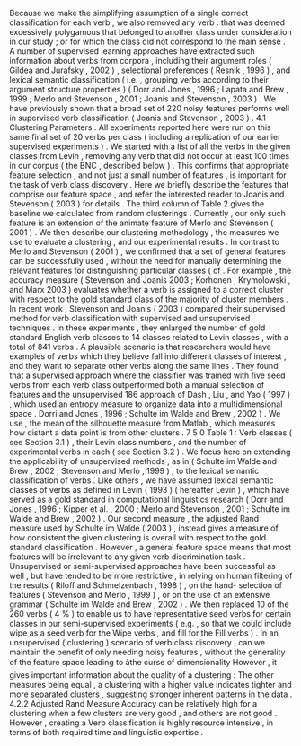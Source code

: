 Because we make the simplifying assumption of a single correct classification for each verb , we also removed any verb : that was deemed excessively polygamous that belonged to another class under consideration in our study ; or for which the class did not correspond to the main sense . 
A number of supervised learning approaches have extracted such information about verbs from corpora , including their argument roles ( Gildea and Jurafsky , 2002 ) , selectional preferences ( Resnik , 1996 ) , and lexical semantic classification ( i.e. , grouping verbs according to their argument structure properties ) ( Dorr and Jones , 1996 ; Lapata and Brew , 1999 ; Merlo and Stevenson , 2001 ; Joanis and Stevenson , 2003 ) . 
We have previously shown that a broad set of 220 noisy features performs well in supervised verb classification ( Joanis and Stevenson , 2003 ) . 
4.1 Clustering Parameters . 
All experiments reported here were run on this same final set of 20 verbs per class ( including a replication of our earlier supervised experiments ) . 
We started with a list of all the verbs in the given classes from Levin , removing any verb that did not occur at least 100 times in our corpus ( the BNC , described below ) . 
This confirms that appropriate feature selection , and not just a small number of features , is important for the task of verb class discovery . 
Here we briefly describe the features that comprise our feature space , and refer the interested reader to Joanis and Stevenson ( 2003 ) for details . 
The third column of Table 2 gives the baseline we calculated from random clusterings . 
Currently , our only such feature is an extension of the animate feature of Merlo and Stevenson ( 2001 ) . 
We then describe our clustering methodology , the measures we use to evaluate a clustering , and our experimental results . 
In contrast to Merlo and Stevenson ( 2001 ) , we confirmed that a set of general features can be successfully used , without the need for manually determining the relevant features for distinguishing particular classes ( cf . 
For example , the accuracy measure ( Stevenson and Joanis 2003 ; Korhonen , Krymolowski , and Marx 2003 ) evaluates whether a verb is assigned to a correct cluster with respect to the gold standard class of the majority of cluster members . 
In recent work , Stevenson and Joanis ( 2003 ) compared their supervised method for verb classification with supervised and unsupervised techniques . 
In these experiments , they enlarged the number of gold standard English verb classes to 14 classes related to Levin classes , with a total of 841 verbs . 
A plausible scenario is that researchers would have examples of verbs which they believe fall into different classes of interest , and they want to separate other verbs along the same lines . 
They found that a supervised approach where the classifier was trained with five seed verbs from each verb class outperformed both a manual selection of features and the unsupervised 186 approach of Dash , Liu , and Yao ( 1997 ) , which used an entropy measure to organize data into a multidimensional space . 
Dorri and Jones , 1996 ; Schulte im Walde and Brew , 2002 ) . 
We use , the mean of the silhouette measure from Matlab , which measures how distant a data point is from other clusters . 
7 5 0 Table 1 : Verb classes ( see Section 3.1 ) , their Levin class numbers , and the number of experimental verbs in each ( see Section 3.2 ) . 
We focus here on extending the applicability of unsupervised methods , as in ( Schulte im Walde and Brew , 2002 ; Stevenson and Merlo , 1999 ) , to the lexical semantic classification of verbs . 
Like others , we have assumed lexical semantic classes of verbs as defined in Levin ( 1993 ) ( hereafter Levin ) , which have served as a gold standard in computational linguistics research ( Dorr and Jones , 1996 ; Kipper et al. , 2000 ; Merlo and Stevenson , 2001 ; Schulte im Walde and Brew , 2002 ) . 
Our second measure , the adjusted Rand measure used by Schulte im Walde ( 2003 ) , instead gives a measure of how consistent the given clustering is overall with respect to the gold standard classification . 
However , a general feature space means that most features will be irrelevant to any given verb discrimination task . 
Unsupervised or semi-supervised approaches have been successful as well , but have tended to be more restrictive , in relying on human filtering of the results ( Riloff and Schmelzenbach , 1998 ) , on the hand- selection of features ( Stevenson and Merlo , 1999 ) , or on the use of an extensive grammar ( Schulte im Walde and Brew , 2002 ) . 
We then replaced 10 of the 260 verbs ( 4 % ) to enable us to have representative seed verbs for certain classes in our semi-supervised experiments ( e.g. , so that we could include wipe as a seed verb for the Wipe verbs , and fill for the Fill verbs ) . 
In an unsupervised ( clustering ) scenario of verb class discovery , can we maintain the benefit of only needing noisy features , without the generality of the feature space leading to âthe curse of dimensionality 
However , it gives important information about the quality of a clustering : The other measures being equal , a clustering with a higher value indicates tighter and more separated clusters , suggesting stronger inherent patterns in the data . 
4.2.2 Adjusted Rand Measure Accuracy can be relatively high for a clustering when a few clusters are very good , and others are not good . 
However , creating a Verb classification is highly resource intensive , in terms of both required time and linguistic expertise . 